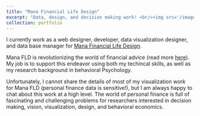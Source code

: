 ```yaml
---
title: "Mana Financial Life Design"
excerpt: "Data, design, and decision making work! <br/><img src='/images/mana.png'>"
collection: portfolio
---
```


I currently work as a web designer, developer, data visualization designer, and data base manager for [Mana Financial Life Design](https://www.manafld.com). 

Mana FLD is revolutionizing the world of financial advice (read more [here](https://www.manafld.com/philosophy/)). My job is to support this endeavor using both my techincal skills, as well as my research background in behavioral Psychology. 

Unfortunately, I cannot share the details of most of my visualization work for Mana FLD (personal finance data is sensitive!), but I am always happy to chat about this work at a high level. The world of personal finance is full of fascinating and challenging problems for researchers interested in decision making, vision, visualization, design, and behavioral economics.
